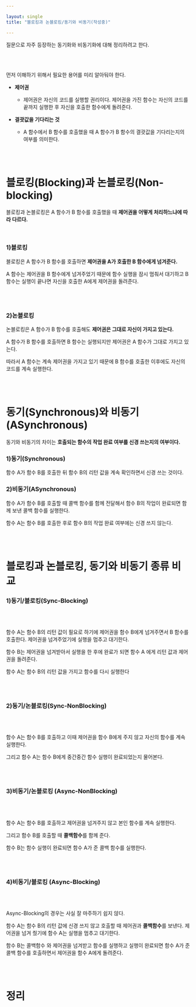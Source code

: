 ```yaml
---

layout: single
title: "블로킹과 논블로킹/동기와 비동기(작성중)"

---
```


질문으로 자주 등장하는 동기화와 비동기화에 대해 정리하려고 한다.

<br/>
<br/>

먼저 이해하기 위해서 필요한 용어를 미리 알아둬야 한다.

- **제어권**
  - 제어권은 자신의 코드를 실행할 권리이다. 제어권을 가진 함수는 자신의 코드를 끝까지 실행한 후 자신을 호출한 함수에게 돌려준다.
  
- **결괏값을 기다리는 것**
  - A 함수에서 B 함수를 호출했을 때 A 함수가 B 함수의 결괏값을 기다리는지의 여부를 의미한다.

<br/>
<br/>


# 블로킹(Blocking)과 논블로킹(Non-blocking)

블로킹과 논블로킹은 A 함수가 B 함수를 호출했을 때 **제어권을 어떻게 처리하느냐에 따라 다르다.**

<br/>


### 1)블로킹

블로킹은 A 함수가 B 함수를 호출하면 **제어권을 A가 호출한 B 함수에게 넘겨준다.**

<!-- 이미지 들어갈 곳 -->



A 함수는 제어권을 B 함수에게 넘겨주었기 때문에 함수 실행을 잠시 멈춰서 대기하고 B 함수는 실행이 끝나면 자신을 호출한 A에게 제어권을 돌려준다.

<br/>
<br/>




### 2)논블로킹

논블로킹은 A 함수가 B 함수를 호출해도 **제어권은 그대로 자신이 가지고 있는다.**


<!-- 이미지 들어갈 곳 -->


A 함수가 B 함수를 호출하면 B 함수는 실행되지만 제어권은 A 함수가 그대로 가지고 있는다.

따라서 A 함수는 계속 제어권을 가지고 있기 때문에 B 함수를 호출한 이후에도 자신의 코드를 계속 실행한다.






<br/>
<br/>

# 동기(Synchronous)와 비동기(ASynchronous)

동기와 비동기의 차이는 **호출되는 함수의 작업 완료 여부를 신경 쓰는지의 여부이다.**




### 1)동기(Synchronous)

함수 A가 함수 B를 호출한 뒤 함수 B의 리턴 값을 계속 확인하면서 신경 쓰는 것이다.

### 2)비동기(ASynchronous)

함수 A가 함수 B를 호출할 때 콜백 함수를 함께 전달해서 함수 B의 작업이 완료되면 함께 보낸 콜백 함수를 실행한다.

함수 A는 함수 B를 호출한 후로 함수 B의 작업 완료 여부에는 신경 쓰지 않는다.

<br/>
<br/>

<!-- Synchronized 블럭 사용 -> 값을 변경하려는 모든 쓰레드에서 synchronized 를 사용해야한다. java의 모든 객체는 Object에서 상속받기 때문에 잠금 기능을 포함 하고 있다. -->

# 블로킹과 논블로킹, 동기와 비동기 종류 비교


### 1)동기/블로킹(Sync-Blocking) 


<!-- 이미지 들어갈 곳 -->
<br/>
<br/>

함수 A는 함수 B의 리턴 값이 필요로 하기에 제어권을 함수 B에게 넘겨주면서 B 함수를 호출한다. 제어권을 넘겨주었기에 실행을 멈추고 대기한다.

함수 B는 제어권을 넘겨받아서 실행을 한 후에 완료가 되면 함수 A 에게 리턴 값과 제어권을 돌려준다.

함수 A는 함수 B의 리턴 값을 가지고 함수를 다시 실행한다



<br/>
<br/>

### 2)동기/논블로킹(Sync-NonBlocking) 

<!-- 이미지 들어갈 곳 -->
<br/>
<br/>

함수 A는 함수 B를 호출하고 이때 제어권을 함수 B에게 주지 않고 자신의 함수를 계속 실행한다.

그리고 함수 A는 함수 B에게 중간중간 함수 실행이 완료되었는지 물어본다.



<br/>
<br/>

### 3)비동기/논블로킹 (Async-NonBlocking) 

<!-- 이미지 들어갈 곳 -->
<br/>
<br/>

함수 A는 함수 B를 호출하고 제어권을 넘겨주지 않고 본인 함수를 계속 실행한다.

그리고 함수 B를 호출할 때 **콜백함수**를 함께 준다.

함수 B는 함수 실행이 완료되면 함수 A가 준 콜백 함수를 실행한다.

<br/>
<br/>

### 4)비동기/블로킹 (Async-Blocking) 

<!-- 이미지 들어갈 곳 -->
<br/>
<br/>

Async-Blocking의 경우는 사실 잘 마주하기 쉽지 않다.

함수 A는 함수 B의 리턴 값에 신경 쓰지 않고 호출할 때 제어권과 **콜백함수**를 보낸다. 제어권을 넘겨 줬기에 함수 A는 실행을 멈추고 대기한다.

함수 B는 콜백함수 와 제어권을 넘겨받고 함수를 실행하고 실행이 완료되면 함수 A가 준 콜백 함수를 호출하면서 제어권을 함수 A에게 돌려준다.

<br/>
<br/>

# 정리



